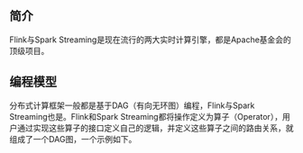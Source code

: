 ## 简介

Flink与Spark Streaming是现在流行的两大实时计算引擎，都是Apache基金会的顶级项目。

## 编程模型

分布式计算框架一般都是基于DAG（有向无环图）编程，Flink与Spark Streaming也是。Flink和Spark Streaming都将操作定义为算子（Operator），用户通过实现这些算子的接口定义自己的逻辑，并定义这些算子之间的路由关系，就组成了一个DAG图，一个示例如下。
